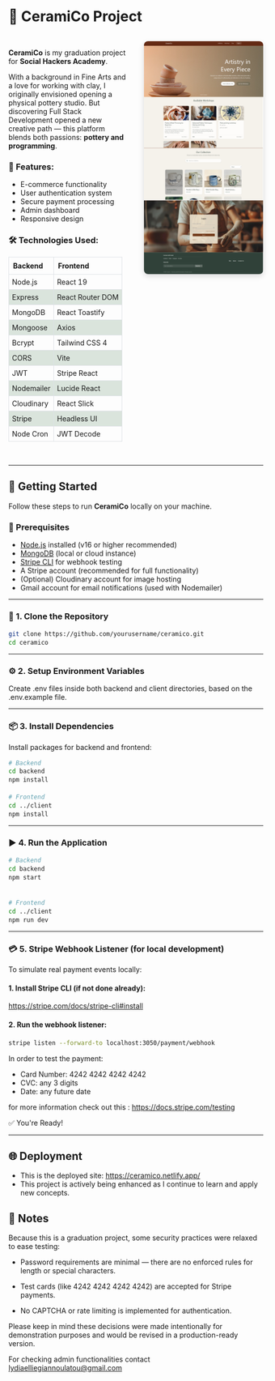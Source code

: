 # 🎨 CeramiCo Project

<div style="display: flex; align-items: flex-start; gap: 2rem; margin: 2rem 0;">
  <div style="flex: 1;">
    <p><strong>CeramiCo</strong> is my graduation project for <strong>Social Hackers Academy</strong>.</p>    
    <p>With a background in Fine Arts and a love for working with clay, I originally envisioned opening a physical pottery studio. But discovering Full Stack Development opened a new creative path — this platform blends both passions: <strong>pottery and programming</strong>.</p>    
    <h3>🎯 Features:</h3>
    <ul>
      <li>E-commerce functionality</li>
      <li>User authentication system</li>
      <li>Secure payment processing</li>
      <li>Admin dashboard</li>
      <li>Responsive design</li>
    </ul>
            <h3>🛠️ Technologies Used:</h3>
    <table style="width: 100%; border-collapse: collapse; margin-top: 1rem;">
      <thead>
        <tr style="background-color:rgba(248, 249, 250, 0.17);">
          <th style="border: 1px solid #dee2e6; padding: 8px; text-align: left;">Backend</th>
          <th style="border: 1px solid #dee2e6; padding: 8px; text-align: left;">Frontend</th>
        </tr>
      </thead>
      <tbody>
        <tr>
          <td style="border: 1px solid #dee2e6; padding: 6px;">Node.js</td>
          <td style="border: 1px solid #dee2e6; padding: 6px;">React 19</td>
        </tr>
        <tr style="background-color:rgba(8, 83, 24, 0.14);">
          <td style="border: 1px solid #dee2e6; padding: 6px;">Express</td>
          <td style="border: 1px solid #dee2e6; padding: 6px;">React Router DOM</td>
        </tr>
        <tr>
          <td style="border: 1px solid #dee2e6; padding: 6px;">MongoDB</td>
          <td style="border: 1px solid #dee2e6; padding: 6px;">React Toastify</td>
        </tr>
        <tr style="background-color:rgba(8, 83, 24, 0.14);">
          <td style="border: 1px solid #dee2e6; padding: 6px;">Mongoose</td>
          <td style="border: 1px solid #dee2e6; padding: 6px;">Axios</td>
        </tr>
        <tr>
          <td style="border: 1px solid #dee2e6; padding: 6px;">Bcrypt</td>
          <td style="border: 1px solid #dee2e6; padding: 6px;">Tailwind CSS 4</td>
        </tr>
        <tr style="background-color:rgba(8, 83, 24, 0.14);">
          <td style="border: 1px solid #dee2e6; padding: 6px;">CORS</td>
          <td style="border: 1px solid #dee2e6; padding: 6px;">Vite</td>
        </tr>
        <tr>
          <td style="border: 1px solid #dee2e6; padding: 6px;">JWT</td>
          <td style="border: 1px solid #dee2e6; padding: 6px;">Stripe React</td>
        </tr>
        <tr style="background-color:rgba(8, 83, 24, 0.14);">
          <td style="border: 1px solid #dee2e6; padding: 6px;">Nodemailer</td>
          <td style="border: 1px solid #dee2e6; padding: 6px;">Lucide React</td>
        </tr>
        <tr>
          <td style="border: 1px solid #dee2e6; padding: 6px;">Cloudinary</td>
          <td style="border: 1px solid #dee2e6; padding: 6px;">React Slick</td>
        </tr>
        <tr style="background-color:rgba(8, 83, 24, 0.14);">
          <td style="border: 1px solid #dee2e6; padding: 6px;">Stripe</td>
          <td style="border: 1px solid #dee2e6; padding: 6px;">Headless UI</td>
        </tr>
        <tr>
          <td style="border: 1px solid #dee2e6; padding: 6px;">Node Cron</td>
          <td style="border: 1px solid #dee2e6; padding: 6px;">JWT Decode</td>
        </tr>
      </tbody>
    </table>
  </div>
  
  <div style="flex: 1;">
    <img src="./images/img.jpg" alt="CeramiCo Platform Screenshot" style="width: 100%; border-radius: 8px; box-shadow: 0 4px 12px rgba(0,0,0,0.15);" />
  </div>
</div>

---

## 🚀 Getting Started

Follow these steps to run **CeramiCo** locally on your machine.

### 🔧 Prerequisites

- [Node.js](https://nodejs.org/) installed (v16 or higher recommended)
- [MongoDB](https://www.mongodb.com/) (local or cloud instance)
- [Stripe CLI](https://stripe.com/docs/stripe-cli#install) for webhook testing
- A Stripe account (recommended for full functionality)
- (Optional) Cloudinary account for image hosting
- Gmail account for email notifications (used with Nodemailer)

---

###  📁 1. Clone the Repository

```bash
git clone https://github.com/yourusername/ceramico.git
cd ceramico
```

---

### ⚙️ 2. Setup Environment Variables

Create .env files inside both backend and client directories, based on the .env.example file.

---

### 📦 3. Install Dependencies

Install packages for backend and frontend:

```bash
# Backend
cd backend
npm install

# Frontend
cd ../client
npm install
```

---

### ▶️ 4. Run the Application

```bash
# Backend
cd backend
npm start


# Frontend
cd ../client
npm run dev
```

---

### 💳 5. Stripe Webhook Listener (for local development)

To simulate real payment events locally:

#### 1. Install Stripe CLI (if not done already):

https://stripe.com/docs/stripe-cli#install

#### 2. Run the webhook listener:

```bash
stripe listen --forward-to localhost:3050/payment/webhook
```

In order to test the payment:

- Card Number: 4242 4242 4242 4242
- CVC: any 3 digits
- Date: any future date

for more information check out this : https://docs.stripe.com/testing


✅ You're Ready!

---

## 🌐 Deployment

- This is the deployed site: https://ceramico.netlify.app/
- This project is actively being enhanced as I continue to learn and apply new concepts.

## 📝 Notes

Because this is a graduation project, some security practices were relaxed to ease testing:

- Password requirements are minimal — there are no enforced rules for length or special characters.

- Test cards (like 4242 4242 4242 4242) are accepted for Stripe payments.

- No CAPTCHA or rate limiting is implemented for authentication.

Please keep in mind these decisions were made intentionally for demonstration purposes and would be revised in a production-ready version.

For checking admin functionalities contact lydiaelliegiannoulatou@gmail.com
